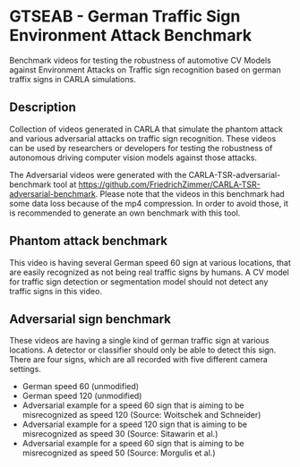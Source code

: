 # GTSEAB - German Traffic Sign Environment Attack Benchmark
Benchmark videos for testing the robustness of automotive CV Models against Environment Attacks on Traffic sign recognition based on german traffix signs in CARLA simulations.

## Description
Collection of videos generated in CARLA that simulate the phantom attack and various adversarial attacks on traffic sign recognition. These videos can be used by researchers or developers for testing the robustness of autonomous driving computer vision models against those attacks.

The Adversarial videos were generated with the CARLA-TSR-adversarial-benchmark tool at https://github.com/FriedrichZimmer/CARLA-TSR-adversarial-benchmark. Please note that the videos in this benchmark had some data loss because of the mp4 compression. In order to avoid those, it is recommended to generate an own benchmark with this tool. 

## Phantom attack benchmark
This video is having several German speed 60 sign at various locations, that are easily recognized as not being real traffic signs by humans. A CV model for traffic sign detection or segmentation model should not detect any traffic signs in this video.

## Adversarial sign benchmark
These videos are having a single kind of german traffic sign at various locations. A detector or classifier should only be able to detect this sign. There are four signs, which are all recorded with five different camera settings.

- German speed 60 (unmodified)
- German speed 120 (unmodified)
- Adversarial example for a speed 60 sign that is aiming to be misrecognized as speed 120 (Source: Woitschek and Schneider)
- Adversarial example for a speed 120 sign that is aiming to be misrecognized as speed 30 (Source: Sitawarin et al.)
- Adversarial example for a speed 60 sign that is aiming to be misrecognized as speed 50 (Source: Morgulis et al.)